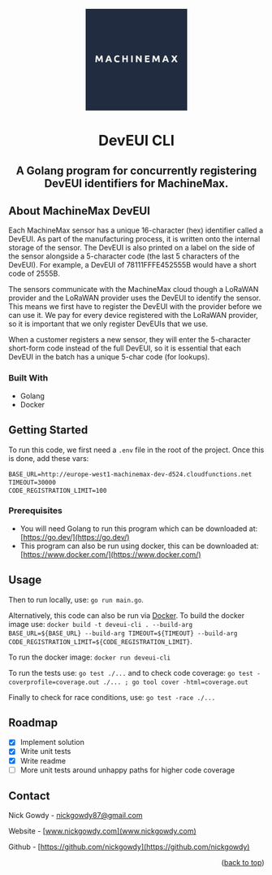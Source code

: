 <br />
<div align="center">
  <a href="https://machinemax.com/">
    <img src="images/logo.jpeg" alt="MachineMax Logo" width="200" height="200">
  </a>

  <h1 align="center">DevEUI CLI</h1>

  <p align="center">
    <h2 align="center">A Golang program for concurrently registering DevEUI identifiers for MachineMax.</h2>
  </p>
</div>

## About MachineMax DevEUI

Each MachineMax sensor has a unique 16-character (hex) identifier called a DevEUI. As part of
the manufacturing process, it is written onto the internal storage of the sensor. The DevEUI is
also printed on a label on the side of the sensor alongside a 5-character code (the last 5
characters of the DevEUI). For example, a DevEUI of 78111FFFE452555B would have a short
code of 2555B.

The sensors communicate with the MachineMax cloud though a LoRaWAN provider and the
LoRaWAN provider uses the DevEUI to identify the sensor. This means we first have to register
the DevEUI with the provider before we can use it. We pay for every device registered with the
LoRaWAN provider, so it is important that we only register DevEUIs that we use.

When a customer registers a new sensor, they will enter the 5-character short-form code instead
of the full DevEUI, so it is essential that each DevEUI in the batch has a unique 5-char code (for
lookups).

### Built With

* Golang
* Docker

## Getting Started

To run this code, we first need a `.env` file in the root of the project. Once this is done, add these vars:

```
BASE_URL=http://europe-west1-machinemax-dev-d524.cloudfunctions.net
TIMEOUT=30000
CODE_REGISTRATION_LIMIT=100
```

### Prerequisites

- You will need Golang to run this program which can be downloaded at: [https://go.dev/](https://go.dev/)
- This program can also be run using docker, this can be downloaded at: [https://www.docker.com/](https://www.docker.com/)

## Usage

Then to run locally, use: `go run main.go`.

Alternatively, this code can also be run via [Docker](https://www.docker.com/). To build the docker image use: `docker build -t deveui-cli . --build-arg BASE_URL=${BASE_URL} --build-arg TIMEOUT=${TIMEOUT} --build-arg CODE_REGISTRATION_LIMIT=${CODE_REGISTRATION_LIMIT}`.

To run the docker image: `docker run deveui-cli`

To run the tests use: `go test ./...` and to check code coverage: `go test -coverprofile=coverage.out ./... ; go tool cover -html=coverage.out`

Finally to check for race conditions, use: `go test -race ./...`

## Roadmap

- [x] Implement solution
- [x] Write unit tests
- [x] Write readme
- [ ] More unit tests around unhappy paths for higher code coverage

## Contact

Nick Gowdy - nickgowdy87@gmail.com

Website - [www.nickgowdy.com](www.nickgowdy.com)

Github - [https://github.com/nickgowdy](https://github.com/nickgowdy)

<p align="right">(<a href="#readme-top">back to top</a>)</p>



